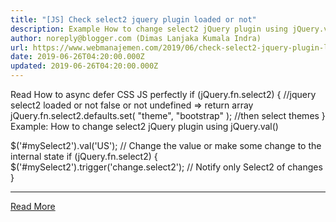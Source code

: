 ```yaml
---
title: "[JS] Check select2 jquery plugin loaded or not"
description: Example How to change select2 jQuery plugin using jQuery.val
author: noreply@blogger.com (Dimas Lanjaka Kumala Indra)
url: https://www.webmanajemen.com/2019/06/check-select2-jquery-plugin-loaded-or.html
date: 2019-06-26T04:20:00.000Z
updated: 2019-06-26T04:20:00.000Z
---
```


Read How to async defer CSS JS perfectly
if (jQuery.fn.select2) { //jquery select2 loaded or not false or not undefined => return array
  jQuery.fn.select2.defaults.set( "theme", "bootstrap" ); //then select themes
}
Example: How to change select2 jQuery plugin using jQuery.val()

  $('#mySelect2').val('US'); // Change the value or make some change to the internal state
if (jQuery.fn.select2) {
  $('#mySelect2').trigger('change.select2'); // Notify only Select2 of changes
}<hr/> <a href="https://www.webmanajemen.com/2019/06/check-select2-jquery-plugin-loaded-or.html" rel="follow" class="button" id="read-more">Read More</a>